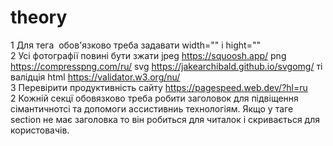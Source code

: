 # theory
1 Для тега <img /> обов'язково треба задавати width="" і hight="" <br/>
2 Усі фотографії повині бути зжати jpeg https://squoosh.app/ png https://compresspng.com/ru/ svg https://jakearchibald.github.io/svgomg/ ті валідція html https://validator.w3.org/nu/ <br/>
3 Перевірити продуктивність сайту https://pagespeed.web.dev/?hl=ru <br/>
2 Кожній секцї обовязково треба робити заголовок для підвіщення сімантичнотсі та допомоги ассистивниь технологіям. Якщо у таге section не має заголовка то він робиться для читалок і скривається для користовачів.
